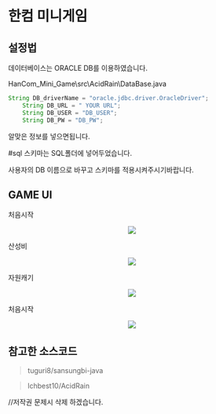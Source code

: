 한컴 미니게임
============
설정법
-------

데이터베이스는 ORACLE DB를 이용하였습니다. 

HanCom_Mini_Game\src\AcidRain\DataBase.java

```java
String DB_driverName = "oracle.jdbc.driver.OracleDriver";
	String DB_URL = " YOUR URL";
	String DB_USER = "DB_USER";
	String DB_PW = "DB_PW";
```

알맞은 정보를 넣으면됩니다.

#sql 스키마는 SQL폴더에 넣어두었습니다.

사용자의 DB 이름으로 바꾸고 스키마를 적용시켜주시기바랍니다.


GAME UI
-------

처음시작

<center><img src="https://github.com/kseymin/HanCom_Mini_Game/blob/master/pic1.PNG"></center>

산성비

<center><img src="https://github.com/kseymin/HanCom_Mini_Game/blob/master/pic2.PNG"></center>

자원캐기 


<center><img src="https://github.com/kseymin/HanCom_Mini_Game/blob/master/pic4.PNG"></center>

처음시작

<center><img src="https://github.com/kseymin/HanCom_Mini_Game/blob/master/pic3.PNG"></center>



참고한 소스코드
--------------

>tuguri8/sansungbi-java

>lchbest10/AcidRain

//저작권 문제시 삭제 하겠습니다.
